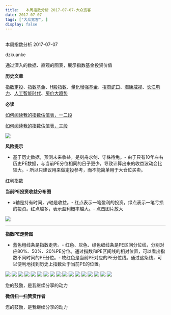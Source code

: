```yaml
---
title:   本周指数分析 2017-07-07-大众宽客
date: 2017-07-07
tags: ["大众宽客", ]
display: false
---
```



## 



本周指数分析 2017-07-07




dzkuanke




通过深入的数据、直观的图表，展示指数基金投资价值


**历史文章**

[指数定投](http://mp.weixin.qq.com/s?__biz=MzAwMTc1MDcwNw==&amp;mid=2648271933&amp;idx=1&amp;sn=ac6f7b376e44b1093c9559fc574670c2&amp;chksm=82f92fe1b58ea6f72b3a16ef74e06006f0bb84573107c12d3f938a0e43040c20a0149f0ec749&amp;scene=21#wechat_redirect)、[指数基金](http://mp.weixin.qq.com/s?__biz=MzAwMTc1MDcwNw==&amp;mid=2648271880&amp;idx=1&amp;sn=d2267d70c34cebfa9294e4e5dea7420d&amp;chksm=82f92fd4b58ea6c202fbf4896f14d8cbe788bdae1f20cc5f25b79fb15baa5dc213fe3701c34c&amp;scene=21#wechat_redirect)、[H股指数](http://mp.weixin.qq.com/s?__biz=MzAwMTc1MDcwNw==&amp;mid=2648271851&amp;idx=1&amp;sn=2aeb4628e081467a2a24929368c2871a&amp;chksm=82f92837b58ea12153cfbf433d537f35bc07467904e496b8dbcdcdb292114ecaafdce23b4339&amp;scene=21#wechat_redirect)、[量化增强基金](http://mp.weixin.qq.com/s?__biz=MzAwMTc1MDcwNw==&amp;mid=2648271895&amp;idx=1&amp;sn=f19909fdde51c21b2b817a4df839d219&amp;chksm=82f92fcbb58ea6ddb74259952f94fbc27aebec2ae9af694b63caa6d3014ac02d648d98e6cebf&amp;scene=21#wechat_redirect)、[招商蛇口](http://mp.weixin.qq.com/s?__biz=MzAwMTc1MDcwNw==&amp;mid=2648271942&amp;idx=1&amp;sn=a1e88955f8d7f0d083884c1d6d6bd806&amp;chksm=82f92f9ab58ea68c2a59fb9369fd8bdd6064ecfda6d5dd9a29d99c723bad73583fac93a438b6&amp;scene=21#wechat_redirect)、[海康威视](http://mp.weixin.qq.com/s?__biz=MzAwMTc1MDcwNw==&amp;mid=2648271950&amp;idx=1&amp;sn=764532ee89c33e91719609d18f0ca7ea&amp;chksm=82f92f92b58ea6844bbdbca284497101ef0398c2f3b7544d92cf5a317f8f78e3e92d55280c0f&amp;scene=21#wechat_redirect)、[长江电力](http://mp.weixin.qq.com/s?__biz=MzAwMTc1MDcwNw==&amp;mid=2648271943&amp;idx=1&amp;sn=aa31f79b5eaf8a8b6dbb3da4a7bf3440&amp;chksm=82f92f9bb58ea68db6558a129c50e76ab902d00312a4614b4abb7a792aaf851769e1c769e2fe&amp;scene=21#wechat_redirect)、[人工智能时代](http://mp.weixin.qq.com/s?__biz=MzAwMTc1MDcwNw==&amp;mid=2648271966&amp;idx=1&amp;sn=86dff0506c7c0dfdca1f7b8756595906&amp;chksm=82f92f82b58ea694f03e4c9eb05438b791b8b7212ad6e9ad97aa6459b7ac4c53f1ee048fe934&amp;scene=21#wechat_redirect)、[房价大趋势](http://mp.weixin.qq.com/s?__biz=MzAwMTc1MDcwNw==&amp;mid=2648271977&amp;idx=1&amp;sn=f7b86f79fa6fc1e75833012c327c0fcd&amp;chksm=82f92fb5b58ea6a3c042c0eecdf02391a5c1cfd01b69beea993928f30327cecfd10af20dae24&amp;scene=21#wechat_redirect)



**必读**

[如何阅读我的指数估值表，一二段](http://mp.weixin.qq.com/s?__biz=MzAwMTc1MDcwNw==&amp;mid=2648272034&amp;idx=1&amp;sn=12b1858af175753f5ccebc0bc6c4cb4f&amp;chksm=82f92f7eb58ea668f844f51102599d20bb8730f438010159de83e85a4a34df3d44d568a9feb2&amp;scene=21#wechat_redirect)

[如何阅读我的指数估值表，三段](http://mp.weixin.qq.com/s?__biz=MzAwMTc1MDcwNw==&amp;mid=2648272039&amp;idx=1&amp;sn=09c59d023c3ce227046966f260777cd5&amp;chksm=82f92f7bb58ea66dab5c428c2205bd4dda180360b643b28a357ab3e73a38d19303124242ad4d&amp;scene=21#wechat_redirect)



<img data-s="300,640" data-type="png" src="http://mmbiz.qpic.cn/mmbiz_png/PKw3FQPmhIh8icTXUSuoXRPGwpiciaGBicx5yIHQSqD5kBxgE6Emzroyg7pUviaESt2F918yQTjtw1apYMwUIcLRlTg/0?wx_fmt=png" style="" class="" data-ratio="0.4839924670433145" data-w="1062"/>



**风险提示**
- 基于历史数据，预测未来收益，是刻舟求剑、守株待兔。- 由于只有10年左右历史PE数据，与当前PE分位相同的日子更少，导致计算出来的收益波动会比较大。- 所以只建议用来做定投参考，而不能简单用于大仓位买卖。


红利指数



**当前PE投资收益分布图**
- x轴是持有时间，y轴是收益。- 红点表示一笔盈利的投资，绿点表示一笔亏损的投资。红点越多，表示盈利概率越大。- 点击图片放大
<img data-s="300,640" data-type="png" src="http://mmbiz.qpic.cn/mmbiz_png/PKw3FQPmhIh8icTXUSuoXRPGwpiciaGBicx5MHaicOmnVSBib7iaelwWZc4JNfNCVhHqhp32BjRxLys6nKw26RTiapnKAQ/0?wx_fmt=png" style="" class="" data-ratio="0.6446945337620579" data-w="1244"/>

****

**指数PE走势图**
- 蓝色粗线条是指数走势。- 红色、灰色、绿色细线条是PE区间分位线，分别对应80%、50%、20%PE分位。通过指数和PE区间线的相对位置，可以看出指数不同时间的PE分位。- 枚红色是当前PE对应的PE分位线。通过这条线，可以便利地找到历史上指数处于当前PE的位置。
<img data-s="300,640" data-type="png" src="http://mmbiz.qpic.cn/mmbiz_png/PKw3FQPmhIh8icTXUSuoXRPGwpiciaGBicx5MzHzlUAicnf8zSoBmekicE9czR0BsceHghVhZ1WG64Yr9zAdA8vq7vCw/0?wx_fmt=png" style="" class="" data-ratio="0.5235602094240838" data-w="1910"/>



<img data-s="300,640" data-type="png" src="http://mmbiz.qpic.cn/mmbiz_png/PKw3FQPmhIh8icTXUSuoXRPGwpiciaGBicx5wLfXn9Q9BVYUyDp73vgo5ias6AEgOAMPiapLVibbeqjTsnDloAlkx5foA/0?wx_fmt=png" style="" class="" data-ratio="0.6434231378763867" data-w="1262"/>

<img data-s="300,640" data-type="png" src="http://mmbiz.qpic.cn/mmbiz_png/PKw3FQPmhIh8icTXUSuoXRPGwpiciaGBicx5VfX5VoyicYq9BJHP9NkCuUKtg4TQHvPubDJPCGBBibg3rJGAGErcp7rQ/0?wx_fmt=png" style="" class="" data-ratio="0.5187891440501043" data-w="1916"/>

<img data-s="300,640" data-type="png" src="http://mmbiz.qpic.cn/mmbiz_png/PKw3FQPmhIh8icTXUSuoXRPGwpiciaGBicx5SPsBpjyZia4TlWf6NLU0vA6AJkdjibZ7MMKg6ibtjPhfUhkwNywPjqKnw/0?wx_fmt=png" style="" class="" data-ratio="0.6396825396825396" data-w="1260"/>

<img data-s="300,640" data-type="png" src="http://mmbiz.qpic.cn/mmbiz_png/PKw3FQPmhIh8icTXUSuoXRPGwpiciaGBicx5ucCrbAINrnD34rJccoiamupIdIXetmNKGSm0ibQBWwOQ8frWLO2Vanqg/0?wx_fmt=png" style="" class="" data-ratio="0.5103950103950103" data-w="1924"/>

<img data-s="300,640" data-type="png" src="http://mmbiz.qpic.cn/mmbiz_png/PKw3FQPmhIh8icTXUSuoXRPGwpiciaGBicx5yOOueN1kviboLc7AeYIMl48joXyeGFf5A04ictH7wEmxRA1l9lxMxs2A/0?wx_fmt=png" style="" class="" data-ratio="0.6385350318471338" data-w="1256"/>

<img data-s="300,640" data-type="png" src="http://mmbiz.qpic.cn/mmbiz_png/PKw3FQPmhIh8icTXUSuoXRPGwpiciaGBicx5MSIuBpbeibp6lfzssQ17BoicqNXLYSp80ztZteAAszuvZkRT5s7BViaZQ/0?wx_fmt=png" style="" class="" data-ratio="0.5056876938986556" data-w="1934"/>

<img data-s="300,640" data-type="png" src="http://mmbiz.qpic.cn/mmbiz_png/PKw3FQPmhIh8icTXUSuoXRPGwpiciaGBicx5RiclcvRml5KbwoCTV6yBnmXqszOcqqtcPAFXTDmD8wv3E5wKhW79VcA/0?wx_fmt=png" style="" class="" data-ratio="0.6378205128205128" data-w="1248"/>

<img data-s="300,640" data-type="png" src="http://mmbiz.qpic.cn/mmbiz_png/PKw3FQPmhIh8icTXUSuoXRPGwpiciaGBicx5icZ9icIXkeDiaibiayYtl6iceiaHOHPzbQ3aqy3gGq7QuwBC1943ngboOjLIA/0?wx_fmt=png" style="" class="" data-ratio="0.5152151101783841" data-w="1906"/>

<img data-s="300,640" data-type="png" src="http://mmbiz.qpic.cn/mmbiz_png/PKw3FQPmhIh8icTXUSuoXRPGwpiciaGBicx5uWS2hTjxNKK5HficoUZQVUPbck6HT5x86s1icjjC2IOq8LMrmXLLQcbA/0?wx_fmt=png" style="" class="" data-ratio="0.6333333333333333" data-w="1260"/>

<img data-s="300,640" data-type="png" src="http://mmbiz.qpic.cn/mmbiz_png/PKw3FQPmhIh8icTXUSuoXRPGwpiciaGBicx5COWBXmIcxzl9Ot8BSM6zkxCXDfoCfAUoarEPnbYgM2F0VsESmde4uQ/0?wx_fmt=png" style="" class="" data-ratio="0.5151515151515151" data-w="1914"/>

<img data-s="300,640" data-type="png" src="http://mmbiz.qpic.cn/mmbiz_png/PKw3FQPmhIh8icTXUSuoXRPGwpiciaGBicx5QZSjNgsL6rZkceRMrALTl4IAENiafDib2JfHXMG1fsn17eRfc8rT399w/0?wx_fmt=png" style="" class="" data-ratio="0.6327503974562798" data-w="1258"/>

<img data-s="300,640" data-type="png" src="http://mmbiz.qpic.cn/mmbiz_png/PKw3FQPmhIh8icTXUSuoXRPGwpiciaGBicx5adg3t59Ish5ehWFeoHThFypAeYs2BOWcOnjXAB9GFuEaCb0rj9hOibw/0?wx_fmt=png" style="" class="" data-ratio="0.5220125786163522" data-w="1908"/>

<img data-s="300,640" data-type="png" src="http://mmbiz.qpic.cn/mmbiz_png/PKw3FQPmhIh8icTXUSuoXRPGwpiciaGBicx5ClA3N1wHazTlUa3gF2MEyLMn6bdFCIaw6CtJU9nsSCXibNywqfhQo5g/0?wx_fmt=png" style="" class="" data-ratio="0.6343402225755167" data-w="1258"/>

<img data-s="300,640" data-type="png" src="http://mmbiz.qpic.cn/mmbiz_png/PKw3FQPmhIh8icTXUSuoXRPGwpiciaGBicx55ruY9V5zEISRzQSTicXnpZq6loPib63miaPiaadWJfGPVBDfOtWGRnKGCg/0?wx_fmt=png" style="" class="" data-ratio="0.5151199165797706" data-w="1918"/>

<img data-s="300,640" data-type="png" src="http://mmbiz.qpic.cn/mmbiz_png/PKw3FQPmhIh8icTXUSuoXRPGwpiciaGBicx5aMGkNym1IzTP7lkK9iaa5Kjj7icImRgrusZChJputfQ5WUa1dpEmFxmQ/0?wx_fmt=png" style="" class="" data-ratio="0.6259904912836767" data-w="1262"/>

<img data-s="300,640" data-type="png" src="http://mmbiz.qpic.cn/mmbiz_png/PKw3FQPmhIh8icTXUSuoXRPGwpiciaGBicx5OXTRVGel7Vwzch9G5Dpx6mnQst2eAcgavlSXWSQhIFekg3jGe6P9hg/0?wx_fmt=png" style="" class="" data-ratio="0.5197505197505198" data-w="1924"/>



您的鼓励，是我继续分享的动力


**微信扫一扫赞赏作者**






您的鼓励，是我继续分享的动力